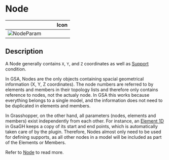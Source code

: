 # Node
<!--- This file has been auto-generated, do not change it manually! Edit the generator here: https://github.com/arup-group/GSA-Grasshopper/tree/main/DocsGeneration --->

|<img width="150"/> Icon |
| ----------- |
|![NodeParam](./images/NodeParam.png) |

## Description

A Node generally contains `X`, `Y`, and `Z` coordinates as well as [Support](/explanations/supports.md) condition.

In GSA, Nodes are the only objects containing spacial geometrical information (X, Y, Z coordinates). The node numbers are referred to by elements and members in their topology lists and therefore only contains reference to nodes, not the actualy node. In GSA this works because everything belongs to a single model, and the information does not need to be duplicated in elements and members. 

In Grasshopper, on the other hand, all parameters (nodes, elements and members) exist independently from each other. For instance, an [Element 1D](gsagh-element-1d-parameter.md) in GsaGH keeps a copy of its start and end points, which is automatically taken care of by the plugin. Therefore, Nodes almost only need to be used for defining supports, as all other nodes in a model will be included as part of the Elements or Members.

Refer to [Node](/references/hidr-data-node.md) to read more.




